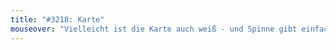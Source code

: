 ```yaml
---
title: "#3218: Karte"
mouseover: "Vielleicht ist die Karte auch weiß - und Spinne gibt einfach auf."
---
```


